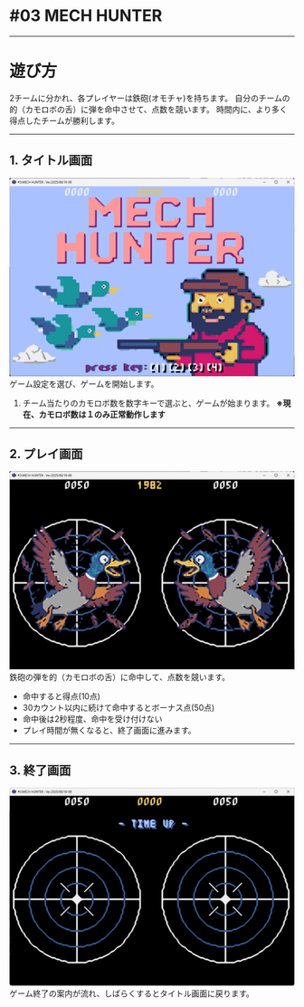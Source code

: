 # #03 MECH HUNTER
----
# 遊び方
2チームに分かれ、各プレイヤーは鉄砲(オモチャ)を持ちます。
自分のチームの的（カモロボの舌）に弾を命中させて、点数を競います。
時間内に、より多く得点したチームが勝利します。

----
## 1. タイトル画面
![画像](./images/画面/00_タイトル画面.png)
ゲーム設定を選び、ゲームを開始します。
1. チーム当たりのカモロボ数を数字キーで選ぶと、ゲームが始まります。
**※現在、カモロボ数は１のみ正常動作します**

----
## 2. プレイ画面
![画像](./images/画面/01_プレイ画面.png)
鉄砲の弾を的（カモロボの舌）に命中して、点数を競います。</BR>
- 命中すると得点(10点)
- 30カウント以内に続けて命中するとボーナス点(50点)
- 命中後は2秒程度、命中を受け付けない
- プレイ時間が無くなると、終了画面に進みます。

----
## 3. 終了画面
![画像](./images/画面/02_終了画面.png)
ゲーム終了の案内が流れ、しばらくするとタイトル画面に戻ります。